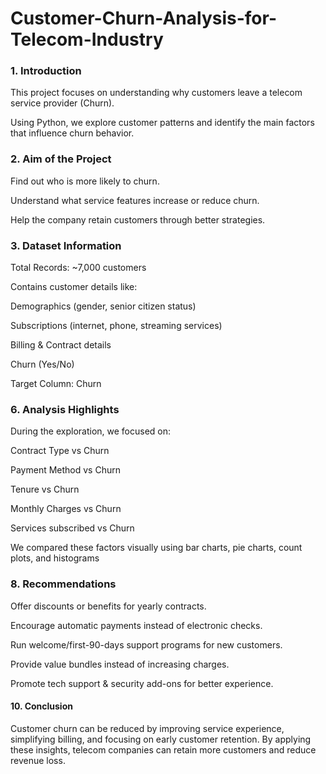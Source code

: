 # Customer-Churn-Analysis-for-Telecom-Industry

### 1. Introduction

This project focuses on understanding why customers leave a telecom service provider (Churn).

Using Python, we explore customer patterns and identify the main factors that influence churn behavior.

### 2. Aim of the Project

Find out who is more likely to churn.

Understand what service features increase or reduce churn.

Help the company retain customers through better strategies.

### 3. Dataset Information

Total Records: ~7,000 customers

Contains customer details like:

Demographics (gender, senior citizen status)

Subscriptions (internet, phone, streaming services)

Billing & Contract details

Churn (Yes/No)

Target Column: Churn

### 6. Analysis Highlights

During the exploration, we focused on:

Contract Type vs Churn

Payment Method vs Churn

Tenure vs Churn

Monthly Charges vs Churn

Services subscribed vs Churn

We compared these factors visually using bar charts, pie charts, count plots, and histograms

### 8. Recommendations

Offer discounts or benefits for yearly contracts.

Encourage automatic payments instead of electronic checks.

Run welcome/first-90-days support programs for new customers.

Provide value bundles instead of increasing charges.

Promote tech support & security add-ons for better experience.

#### 10. Conclusion

Customer churn can be reduced by improving service experience, simplifying billing, and focusing on early customer retention.
By applying these insights, telecom companies can retain more customers and reduce revenue loss.



